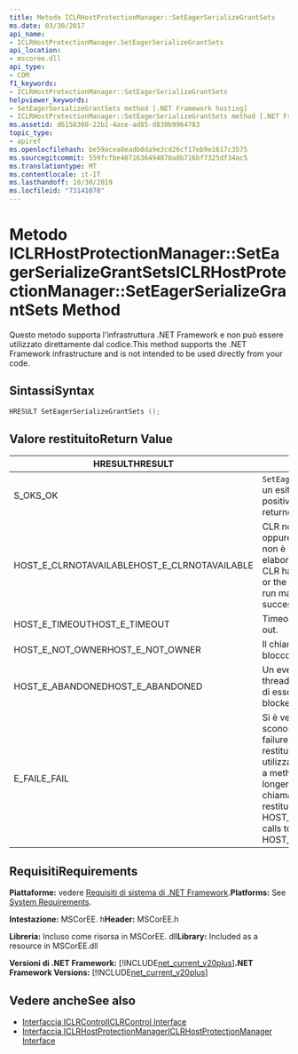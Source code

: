 ```yaml
---
title: Metodo ICLRHostProtectionManager::SetEagerSerializeGrantSets
ms.date: 03/30/2017
api_name:
- ICLRHostProtectionManager.SetEagerSerializeGrantSets
api_location:
- mscoree.dll
api_type:
- COM
f1_keywords:
- ICLRHostProtectionManager::SetEagerSerializeGrantSets
helpviewer_keywords:
- SetEagerSerializeGrantSets method [.NET Framework hosting]
- ICLRHostProtectionManager::SetEagerSerializeGrantSets method [.NET Framework hosting]
ms.assetid: d6158360-22b1-4ace-ad85-d830b9964783
topic_type:
- apiref
ms.openlocfilehash: be59acea8eadb0da9e3cd26cf17eb9e1617c3575
ms.sourcegitcommit: 559fcfbe4871636494870a8b716bf7325df34ac5
ms.translationtype: MT
ms.contentlocale: it-IT
ms.lasthandoff: 10/30/2019
ms.locfileid: "73141070"
---
```

# <a name="iclrhostprotectionmanagerseteagerserializegrantsets-method"></a><span data-ttu-id="2d304-102">Metodo ICLRHostProtectionManager::SetEagerSerializeGrantSets</span><span class="sxs-lookup"><span data-stu-id="2d304-102">ICLRHostProtectionManager::SetEagerSerializeGrantSets Method</span></span>
<span data-ttu-id="2d304-103">Questo metodo supporta l'infrastruttura .NET Framework e non può essere utilizzato direttamente dal codice.</span><span class="sxs-lookup"><span data-stu-id="2d304-103">This method supports the .NET Framework infrastructure and is not intended to be used directly from your code.</span></span>  
  
## <a name="syntax"></a><span data-ttu-id="2d304-104">Sintassi</span><span class="sxs-lookup"><span data-stu-id="2d304-104">Syntax</span></span>  
  
```cpp  
HRESULT SetEagerSerializeGrantSets ();  
```  
  
## <a name="return-value"></a><span data-ttu-id="2d304-105">Valore restituito</span><span class="sxs-lookup"><span data-stu-id="2d304-105">Return Value</span></span>  
  
|<span data-ttu-id="2d304-106">HRESULT</span><span class="sxs-lookup"><span data-stu-id="2d304-106">HRESULT</span></span>|<span data-ttu-id="2d304-107">Descrizione</span><span class="sxs-lookup"><span data-stu-id="2d304-107">Description</span></span>|  
|-------------|-----------------|  
|<span data-ttu-id="2d304-108">S_OK</span><span class="sxs-lookup"><span data-stu-id="2d304-108">S_OK</span></span>|<span data-ttu-id="2d304-109">`SetEagerSerializeGrantSets` ha restituito un esito positivo.</span><span class="sxs-lookup"><span data-stu-id="2d304-109">`SetEagerSerializeGrantSets` returned successfully.</span></span>|  
|<span data-ttu-id="2d304-110">HOST_E_CLRNOTAVAILABLE</span><span class="sxs-lookup"><span data-stu-id="2d304-110">HOST_E_CLRNOTAVAILABLE</span></span>|<span data-ttu-id="2d304-111">CLR non è stato caricato in un processo oppure CLR si trova in uno stato in cui non è possibile eseguire codice gestito o elaborare la chiamata correttamente.</span><span class="sxs-lookup"><span data-stu-id="2d304-111">The CLR has not been loaded into a process, or the CLR is in a state in which it cannot run managed code or process the call successfully.</span></span>|  
|<span data-ttu-id="2d304-112">HOST_E_TIMEOUT</span><span class="sxs-lookup"><span data-stu-id="2d304-112">HOST_E_TIMEOUT</span></span>|<span data-ttu-id="2d304-113">Timeout della chiamata.</span><span class="sxs-lookup"><span data-stu-id="2d304-113">The call timed out.</span></span>|  
|<span data-ttu-id="2d304-114">HOST_E_NOT_OWNER</span><span class="sxs-lookup"><span data-stu-id="2d304-114">HOST_E_NOT_OWNER</span></span>|<span data-ttu-id="2d304-115">Il chiamante non è il proprietario del blocco.</span><span class="sxs-lookup"><span data-stu-id="2d304-115">The caller does not own the lock.</span></span>|  
|<span data-ttu-id="2d304-116">HOST_E_ABANDONED</span><span class="sxs-lookup"><span data-stu-id="2d304-116">HOST_E_ABANDONED</span></span>|<span data-ttu-id="2d304-117">Un evento è stato annullato mentre un thread bloccato o Fiber era in attesa su di esso.</span><span class="sxs-lookup"><span data-stu-id="2d304-117">An event was canceled while a blocked thread or fiber was waiting on it.</span></span>|  
|<span data-ttu-id="2d304-118">E_FAIL</span><span class="sxs-lookup"><span data-stu-id="2d304-118">E_FAIL</span></span>|<span data-ttu-id="2d304-119">Si è verificato un errore irreversibile sconosciuto.</span><span class="sxs-lookup"><span data-stu-id="2d304-119">An unknown catastrophic failure occurred.</span></span> <span data-ttu-id="2d304-120">Dopo che un metodo restituisce E_FAIL, CLR non è più utilizzabile all'interno del processo.</span><span class="sxs-lookup"><span data-stu-id="2d304-120">After a method returns E_FAIL, the CLR is no longer usable within the process.</span></span> <span data-ttu-id="2d304-121">Le chiamate successive ai metodi di hosting restituiscono HOST_E_CLRNOTAVAILABLE.</span><span class="sxs-lookup"><span data-stu-id="2d304-121">Subsequent calls to hosting methods return HOST_E_CLRNOTAVAILABLE.</span></span>|  
  
## <a name="requirements"></a><span data-ttu-id="2d304-122">Requisiti</span><span class="sxs-lookup"><span data-stu-id="2d304-122">Requirements</span></span>  
 <span data-ttu-id="2d304-123">**Piattaforme:** vedere [Requisiti di sistema di .NET Framework](../../../../docs/framework/get-started/system-requirements.md).</span><span class="sxs-lookup"><span data-stu-id="2d304-123">**Platforms:** See [System Requirements](../../../../docs/framework/get-started/system-requirements.md).</span></span>  
  
 <span data-ttu-id="2d304-124">**Intestazione:** MSCorEE. h</span><span class="sxs-lookup"><span data-stu-id="2d304-124">**Header:** MSCorEE.h</span></span>  
  
 <span data-ttu-id="2d304-125">**Libreria:** Incluso come risorsa in MSCorEE. dll</span><span class="sxs-lookup"><span data-stu-id="2d304-125">**Library:** Included as a resource in MSCorEE.dll</span></span>  
  
 <span data-ttu-id="2d304-126">**Versioni di .NET Framework:** [!INCLUDE[net_current_v20plus](../../../../includes/net-current-v20plus-md.md)]</span><span class="sxs-lookup"><span data-stu-id="2d304-126">**.NET Framework Versions:** [!INCLUDE[net_current_v20plus](../../../../includes/net-current-v20plus-md.md)]</span></span>  
  
## <a name="see-also"></a><span data-ttu-id="2d304-127">Vedere anche</span><span class="sxs-lookup"><span data-stu-id="2d304-127">See also</span></span>

- [<span data-ttu-id="2d304-128">Interfaccia ICLRControl</span><span class="sxs-lookup"><span data-stu-id="2d304-128">ICLRControl Interface</span></span>](../../../../docs/framework/unmanaged-api/hosting/iclrcontrol-interface.md)
- [<span data-ttu-id="2d304-129">Interfaccia ICLRHostProtectionManager</span><span class="sxs-lookup"><span data-stu-id="2d304-129">ICLRHostProtectionManager Interface</span></span>](../../../../docs/framework/unmanaged-api/hosting/iclrhostprotectionmanager-interface.md)
